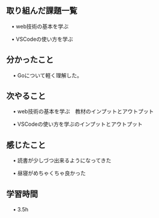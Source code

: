 ## 取り組んだ課題一覧
      
 　• web技術の基本を学ぶ
       
 　• VSCodeの使い方を学ぶ
      
## 分かったこと

　 • Goについて軽く理解した。

## 次やること　

　 • web技術の基本を学ぶ　教材のインプットとアウトプット

　 • VSCodeの使い方を学ぶのインプットとアウトプット


## 感じたこと

　 • 読書が少しづつ出来るようになってきた

　 • 昼寝がめちゃくちゃ良かった

## 学習時間

　 • 3.5h
